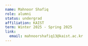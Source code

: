 ```yaml
---
name: Mahnoor Shafiq
role: alumni
status: undergrad
affiliation: KAIST
term: Winter 2025 - Spring 2025
link:
  email: mahnoorshafiq13@kaist.ac.kr
---
```

